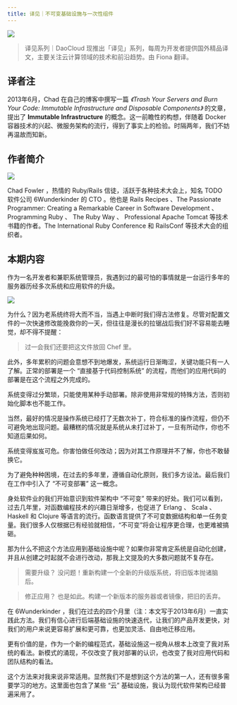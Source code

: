 ```yaml
---
title: 译见｜不可变基础设施与一次性组件
---
```


![](http://7xi8kv.com5.z0.glb.qiniucdn.com/yijian-6-1.jpg)

> 译见系列｜DaoCloud 现推出「译见」系列，每周为开发者提供国外精品译文，主要关注云计算领域的技术和前沿趋势。由 Fiona 翻译。

## 译者注

2013年6月，Chad 在自己的博客中撰写一篇 *《Trash Your Servers and Burn Your Code: Immutable Infrastructure and Disposable Components》* 的文章，提出了 **Immutable Infrastructure** 的概念。这一前瞻性的构想，伴随着 Docker 容器技术的兴起、微服务架构的流行，得到了事实上的检验。时隔两年，我们不妨再温故而知新。

## 作者简介

![](http://7xi8kv.com5.z0.glb.qiniucdn.com/yijian-6-2.png)

Chad Fowler ，热情的 Ruby/Rails 信徒，活跃于各种技术大会上，知名 TODO 软件公司 6Wunderkinder 的 CTO 。他也是 Rails Recipes 、The Passionate Programmer: Creating a Remarkable Career in Software Development 、 Programming Ruby 、 The Ruby Way 、 Professional Apache Tomcat 等技术书籍的作者。The International Ruby Conference 和 RailsConf 等技术大会的组织者。

## 本期内容

作为一名开发者和兼职系统管理员，我遇到过的最可怕的事情就是一台运行多年的服务器历经多次系统和应用软件的升级。

![](http://7xi8kv.com5.z0.glb.qiniucdn.com/yijian-6-3.jpg)

为什么？因为老系统终将大而不当，当遇上中断时我们得古法修复。尽管对配置文件的一次快速修改能挽救你的一天，但往往是漫长的拉锯战后我们好不容易能去睡觉，却不得不提醒：

> 过一会我们还要把这文件放回 Chef 里。

此外，多年累积的问题会意想不到地爆发，系统运行日渐晦涩，关键功能只有一人了解。正常的部署是一个 “直接基于代码控制系统” 的流程，而他们的应用代码的部署是在这个流程之外完成的。

系统变得过分繁琐，只能使用某种手动部署。除非使用非常规的特殊方法，否则初始化脚本也不能工作。

当然，最好的情况是操作系统已经打了无数次补丁，符合标准的操作流程，但仍不可避免地出现问题。最糟糕的情况就是系统从未打过补丁，一旦有所动作，你也不知道后果如何。

系统变得岌岌可危。你害怕做任何改动；因为对其工作原理并不了解，你也不敢替换它。

为了避免种种困境，在过去的多年里，遵循自动化原则，我们多方设法。最后我们在工作中引入了 “不可变部署” 这一概念。

身处软件业的我们开始意识到软件架构中 “不可变” 带来的好处。我们可以看到，过去几年里，对函数编程技术的兴趣日渐增多，也促进了 Erlang 、 Scala 、 Haskell 和 Clojure 等语言的流行。函数语言提供了不可变数据结构和单一任务变量。我们很多人仅根据已有经验就相信，“不可变”将会让程序更合理，也更难被搞砸。

那为什么不把这个方法应用到基础设施中呢？如果你非常肯定系统是自动化创建，并且从创建之时起就不会进行改动，那我上文提及的大多数问题就不复存在。

> 需要升级？
没问题！重新构建一个全新的升级版系统，将旧版本抛诸脑后。

> 修正应用？
也是如此。构建一个新版本的服务器或者镜像，把旧的丢弃。

在 6Wunderkinder ，我们在过去的四个月里（注：本文写于2013年6月）一直实践此方法。我们有信心进行后端基础设施的快速迭代，让我们的产品开发更快，对我们的用户来说更容易扩展和更可靠，也更加灵活、自由地迁移应用。

更有价值的是，作为一个新的编程范式，基础设施这一视角从根本上改变了我对系统的看法。新模式的涌现，不仅改变了我对部署的认识，也改变了我对应用代码和团队结构的看法。

这个方法来对我来说非常适用。显然我们不是想到这个方法的第一人，还有很多需要学习的地方。这里面也包含了某些 “云” 基础设施，我认为现代软件架构已经普遍采用了。

